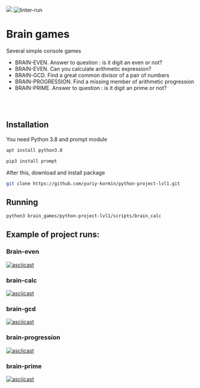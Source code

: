 <a href="https://codeclimate.com/github/yuriy-kormin/python-project-lvl1/maintainability"><img src="https://api.codeclimate.com/v1/badges/5e7bda007d52003e2d00/maintainability" /></a>
![linter-run](https://github.com/yuriy-kormin/python-project-lvl1/actions/workflows/linter-run.yml/badge.svg)

# Brain games
Several simple console games
<ul>
    <li>BRAIN-EVEN. Answer to question : is it digit an even or not?</li> 
    <li>BRAIN-EVEN. Can you calculate arithmetic expression?</li>
    <li>BRAIN-GCD. Find a great common divisor of a pair of numbers</li>
    <li>BRAIN-PROGRESSION. Find a missing member of arithmetic progression</li>
    <li>BRAIN-PRIME. Answer to question : is it digit an prime or not?
</ul>
<br><br>


## Installation
You need Python 3.8 and prompt module
```bash
apt install python3.8
```
```bash
pip3 install prompt
```
After this, download and install package
```bash
git clone https://github.com/yuriy-kormin/python-project-lvl1.git
```

## Running
```bash
python3 brain_games/python-project-lvl1/scripts/brain_calc
```
## Example of project runs: 
<H3> Brain-even </H3>

[![asciicast](https://asciinema.org/a/469438.svg)](https://asciinema.org/a/469438)
<h3>brain-calc</h3>

[![asciicast](https://asciinema.org/a/469445.svg)](https://asciinema.org/a/469445)
<h3>brain-gcd</h3>

[![asciicast](https://asciinema.org/a/469451.svg)](https://asciinema.org/a/469451)
<h3>brain-progression</h3>

[![asciicast](https://asciinema.org/a/469458.svg)](https://asciinema.org/a/469458)
<h3>brain-prime</h3>

[![asciicast](https://asciinema.org/a/469459.svg)](https://asciinema.org/a/469459)
